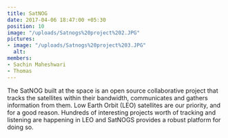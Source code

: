 ```yaml
---
title: SatNOG
date: 2017-04-06 18:47:00 +05:30
position: 10
image: "/uploads/Satnogs%20project%202.JPG"
pictures:
- image: "/uploads/Satnogs%20project%203.JPG"
  alt:
members:
- Sachin Maheshwari
- Thomas
---
```


The SatNOG built at the space is an open source collaborative project that tracks the satellites within their bandwidth, communicates and gathers information from them. Low Earth Orbit (LEO) satellites are our priority, and for a good reason. Hundreds of interesting projects worth of tracking and listening are happening in LEO and SatNOGS provides a robust platform for doing so.[](https://www.facebook.com/makersasylum/videos/1774713932555425/)
